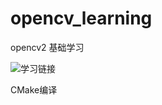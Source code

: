 # opencv_learning
opencv2 基础学习

![学习链接](https://www.bilibili.com/video/BV11A411T7rL/?spm_id_from=333.1007.top_right_bar_window_history.content.click&vd_source=fc858fbdce4d242f95e9b4e40ca24092)

CMake编译
